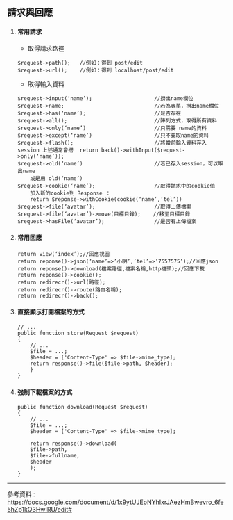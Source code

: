 ## 請求與回應
1. #### 常用請求
    * 取得請求路徑
    >
    ````
    $request->path();   //例如：得到 post/edit
    $request->url();    //例如：得到 localhost/post/edit
    ````    
    
    * 取得輸入資料
    > 
    ````
    $request->input(‘name’);                    //撈出name欄位
    $request->name;                             //若為表單，撈出name欄位
    $request->has(‘name’);                      //是否存在
    $request->all();                            //陣列方式，取得所有資料
    $request->only(‘name’)                      //只需要 name的資料
    $request->except(‘name’)                    //只不要取name的資料
    $request->flash();                          //將當前輸入資料存入session 上述通常會搭  return back()->withInput($request->only(‘name’));
    $request->old(‘name’)                       //若已存入session，可以取出name
        或是用 old(‘name’)
    $request->cookie(‘name’);                   //取得請求中的cookie值
        加入新的cookie到 Response ： 
        return $reponse->withCookie(cookie(‘name’,’tel’))
    $request->file(‘avatar’);                   //取得上傳檔案
    $request->file(‘avatar’)->move(目標目錄);    //移至目標目錄
    $request->hasFile(‘avatar’);                //是否有上傳檔案
    ````
    
2. #### 常用回應
    ````
    return view(‘index’);//回應視圖
    return reponse()->json(‘name’=>’小明’,’tel’=>’7557575’);//回應json
    return reponse()->download(檔案路徑,檔案名稱,http檔頭);//回應下載
    return reponse()->cookie();
    return redirecr()->url(路徑);
    return redirecr()->route(路由名稱);
    return redirecr()->back();
    ````    
    
3. #### 直接顯示打開檔案的方式
    ````
    // ...
    public function store(Request $request)
    {
        // ...
        $file = ...;
        $header = ['Content-Type' => $file->mime_type];
        return response()->file($file->path, $header);
        }
    }
    ````
    
4. #### 強制下載檔案的方式
    ````
    public function download(Request $request)
    {
        // ...
        $file = ...;
        $header = ['Content-Type' => $file->mime_type];

        return response()->download(
        $file->path,
        $file->fullname,
        $header
        );
    }
    ````    
        
 - - -
參考資料 : https://docs.google.com/document/d/1x9ytUJEpNYhIxrJAezHmBwevro_6fe5hZp1kQ3HwIRU/edit#
    
    

    
    